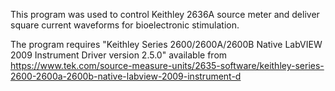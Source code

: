 This program was used to control Keithley 2636A source meter and deliver square current waveforms for bioelectronic stimulation.

The program requires "Keithley Series 2600/2600A/2600B Native LabVIEW 2009 Instrument Driver version 2.5.0" available from https://www.tek.com/source-measure-units/2635-software/keithley-series-2600-2600a-2600b-native-labview-2009-instrument-d
